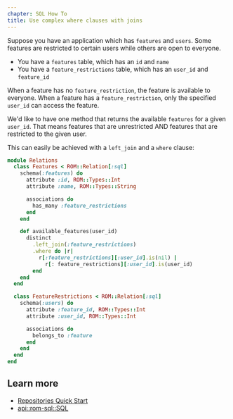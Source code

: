 ```yaml
---
chapter: SQL How To
title: Use complex where clauses with joins
---
```



Suppose you have an application which has `features` and `users`.
Some features are restricted to certain users while others are open to everyone.

* You have a `features` table, which has an `id` and `name`
* You have a `feature_restrictions` table, which has an `user_id` and `feature_id`

When a feature has no `feature_restriction`, the feature is available to everyone. When a feature has a `feature_restriction`,
only the specified `user_id` can access the feature.

We'd like to have one method that returns the available `features` for a given `user_id`.
That means features that are unrestricted AND features that are restricted to the given user.

This can easily be achieved with a `left_join` and a `where` clause:

``` ruby
module Relations
  class Features < ROM::Relation[:sql]
    schema(:features) do
      attribute :id, ROM::Types::Int
      attribute :name, ROM::Types::String

      associations do
        has_many :feature_restrictions
      end
    end

    def available_features(user_id)
      distinct
        .left_join(:feature_restrictions)
        .where do |r|
          r[:feature_restrictions][:user_id].is(nil) |
            r[: feature_restrictions][:user_id].is(user_id)
        end
    end
  end

  class FeatureRestrictions < ROM::Relation[:sql]
    schema(:users) do
      attribute :feature_id, ROM::Types::Int
      attribute :user_id, ROM::Types::Int

      associations do
        belongs_to :feature
      end
    end
  end
end
```

## Learn more

* [Repositories Quick Start](/learn/repositories/quick-start)
* [api::rom-sql::SQL](Gateway)
